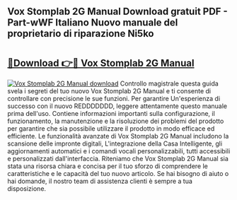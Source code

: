 ## Vox Stomplab 2G Manual Download gratuit PDF - Part-wWF Italiano Nuovo manuale del proprietario di riparazione Ni5ko

# <h2><a href="http://dfafe5.blite.top/?on=Vox+Stomplab+2G+Manual">🔗Download 👉🔴 Vox Stomplab 2G Manual</a></h2>

[![Vox Stomplab 2G Manual download](https://i.imgur.com/lujVjoI.png)](http://dfafe5.blite.top/?on=Vox+Stomplab+2G+Manual)
Controllo magistrale questa guida svela i segreti del tuo nuovo Vox Stomplab 2G Manual e ti consente di controllare con precisione le sue funzioni. Per garantire Un'esperienza di successo con il nuovo REDDDDDDD, leggere attentamente questo manuale prima dell'uso. Contiene informazioni importanti sulla configurazione, il funzionamento, la manutenzione e la risoluzione dei problemi del prodotto per garantire che sia possibile utilizzare il prodotto in modo efficace ed efficiente. Le funzionalità avanzate di Vox Stomplab 2G Manual includono la scansione delle impronte digitali, L'integrazione della Casa Intelligente, gli aggiornamenti automatici e i comandi vocali personalizzabili, tutti accessibili e personalizzati dall'interfaccia. Riteniamo che Vox Stomplab 2G Manual sia stata una risorsa chiara e concisa per il tuo sforzo di comprendere le caratteristiche e le capacità del tuo nuovo articolo. Se hai bisogno di aiuto o hai domande, il nostro team di assistenza clienti è sempre a tua disposizione.

